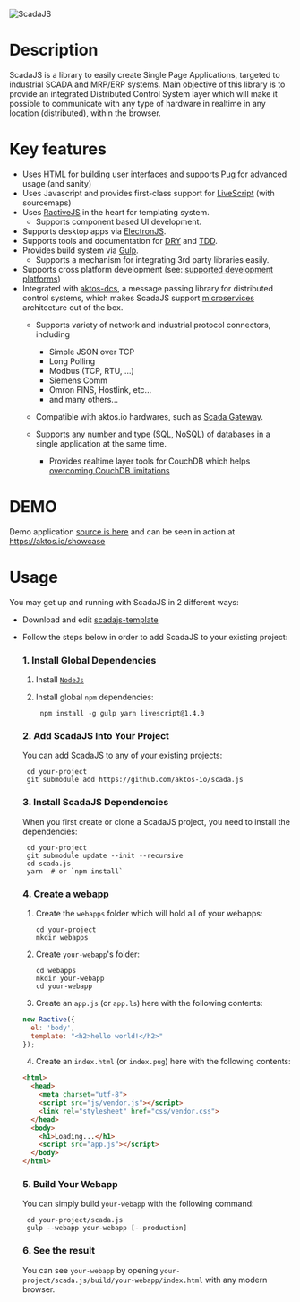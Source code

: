 ![ScadaJS](https://cdn.rawgit.com/aktos-io/scada.js/master/assets/scadajs-logo-long.svg)

# Description

ScadaJS is a library to easily create Single Page Applications, targeted to industrial SCADA and MRP/ERP systems. Main objective of this library is to provide an integrated Distributed Control System layer which will make it possible to communicate with any type of hardware in realtime in any location (distributed), within the browser.

# Key features

* Uses HTML for building user interfaces and supports [Pug](https://pugjs.org) for advanced usage (and sanity)
* Uses Javascript and provides first-class support for [LiveScript](http://livescript.net) (with sourcemaps)
* Uses [RactiveJS](http://www.ractivejs.org/) in the heart for templating system.
  * Supports component based UI development.
* Supports desktop apps via [ElectronJS](http://electron.atom.io/).
* Supports tools and documentation for [DRY](https://en.wikipedia.org/wiki/Don't_repeat_yourself) and [TDD](https://en.wikipedia.org/wiki/Test-driven_development).
* Provides build system via [Gulp](http://gulpjs.com).
  * Supports a mechanism for integrating 3rd party libraries easily.
* Supports cross platform development (see: [supported development platforms](./doc/supported-development-platforms.md))
* Integrated with [aktos-dcs](https://github.com/aktos-io/aktos-dcs), a message passing library for distributed control systems, which makes ScadaJS support [microservices](https://en.wikipedia.org/wiki/Microservices) architecture out of the box.
   * Supports variety of network and industrial protocol connectors, including
     * Simple JSON over TCP
     * Long Polling
     * Modbus (TCP, RTU, ...)
     * Siemens Comm
     * Omron FINS, Hostlink, etc...
     * and many others...

   * Compatible with aktos.io hardwares, such as [Scada Gateway](https://aktos.io/scada/pdf).
   * Supports any number and type (SQL, NoSQL) of databases in a single application at the same time.
     * Provides realtime layer tools for CouchDB which helps [overcoming CouchDB limitations](https://github.com/aktos-io/aktos-dcs-node/tree/master/src/couch-dcs)

# DEMO

Demo application [source is here](https://github.com/aktos-io/scadajs-template) and can be seen in action at https://aktos.io/showcase

# Usage

You may get up and running with ScadaJS in 2 different ways:

* Download and edit [scadajs-template](https://github.com/aktos-io/scadajs-template)
* Follow the steps below in order to add ScadaJS to your existing project:

   ### 1. Install Global Dependencies

   1. Install [`NodeJs`](https://nodejs.org)
   2. Install global `npm` dependencies:

           npm install -g gulp yarn livescript@1.4.0

   ### 2. Add ScadaJS Into Your Project

   You can add ScadaJS to any of your existing projects:

       cd your-project
       git submodule add https://github.com/aktos-io/scada.js

   ### 3. Install ScadaJS Dependencies

   When you first create or clone a ScadaJS project, you need to install the dependencies:

       cd your-project
       git submodule update --init --recursive
       cd scada.js
       yarn  # or `npm install`

   ### 4. Create a webapp

   1. Create the `webapps` folder which will hold all of your webapps:

          cd your-project
          mkdir webapps

   2. Create `your-webapp`'s folder:

          cd webapps
          mkdir your-webapp
          cd your-webapp

   3. Create an `app.js` (or `app.ls`) here with the following contents:

   ```js
   new Ractive({
     el: 'body',
     template: "<h2>hello world!</h2>"
   });
   ```

   4. Create an `index.html` (or `index.pug`) here with the following contents:

   ```html
   <html>
     <head>
       <meta charset="utf-8">
       <script src="js/vendor.js"></script>
       <link rel="stylesheet" href="css/vendor.css">
     </head>
     <body>
       <h1>Loading...</h1>
       <script src="app.js"></script>
     </body>
   </html>
   ```

   ### 5. Build Your Webapp

   You can simply build `your-webapp` with the following command:

       cd your-project/scada.js
       gulp --webapp your-webapp [--production]

   ### 6. See the result

   You can see `your-webapp` by opening `your-project/scada.js/build/your-webapp/index.html` with any modern browser.
